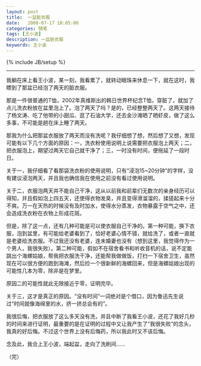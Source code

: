```yaml
---
layout: post
title:  一盆脏衣服
date:   2008-07-17 18:05:00
categories: 随笔
tags: [王小波]
description: 一盆脏衣服
keywords: 王小波
---
```

{% include JB/setup %}

---

我躺在床上看王小波，某一刻，我看累了，就转动眼珠来休息一下，就在这时，我瞟到了那盆已经泡了两天的脏衣服。

那是一件很普通的T恤，2002年真维斯出的韩日世界杯纪念T恤，穿脏了，就加了点儿洗衣粉放在盆里泡上了。泡了两天了吗？是的，已经整整两天了。这两天接待了杨文涛、吃了他带的小甜瓜、逛了石油大学，还去金沙滩晒了晒虾皮，做了这么多事，不可能是趟在床上睡了两天。

那我为什么把那盆衣服放了两天而没有洗呢？我仔细想了想，然后想了又想，发现可能有以下几个方面的原因：一，洗衣粉使用说明上说需要把衣服泡上两天；二，把衣服泡上，期望过两天它自己就干净了；三，一时没有时间，便拖延了一段时日。
<!-- more -->

关于一，我仔细看了看那袋洗衣粉的使用说明，只有“浸泡15~20分钟”的字样，没有建议浸泡两天，并且我也确信我在使用之前没有看过使用说明。

关于二，衣服泡两天并不能自己干净，这从以前我和前辈们无数次的亲身经历可以得知，并且假如泡上四五天，还使得衣物发臭，并且变得滑溜溜的，揉搓起来十分不爽。万一在天热的时候没有及时加水，使得水分蒸发，衣物暴露于空气之中，还会造成洗衣粉在衣物上形成花斑。

但是，除了这一点，还有几种可能是可以使衣服自己干净的。第一种可能，换下衣服，泡到盆里，有可能给老婆看到了，恰好老婆心情不错，就给洗了，或者一直就是老婆给洗衣服。不过我还没有老婆，连未婚妻也没有（想到这里，我觉得作为一个男人，我很失败）。第二种可能，假如不在宿舍看书和听收音机的话，说不定能跳出个海螺姑娘，帮我把衣服洗干净，还能帮我做做饭，打扫一下宿舍卫生，虽然现在可以很方便的跑到海滩，然后捡一个很新鲜的海螺回来，但是海螺姑娘出现的可能性几本为零，除非是在梦里。

原因二的可能性就此无限接近于零，证明完毕。

关于三，这才是真正的原因。“没有时间”一词绝对是个借口，因为鲁迅先生说过“时间就像海绵里的水，挤一挤总会有的”。

我很后悔，把衣服放了这么多天没有洗，并且中断了我看王小波，还花了我好几秒的时间来进行证明，最重要的是在证明的过程中又让我产生了“我很失败”的念头，我真的好后悔。不过这个世界上没有后悔药，所以我此时又不该后悔。

念及此，我合上王小波，端起盆，走向了洗刷间……

（完）
